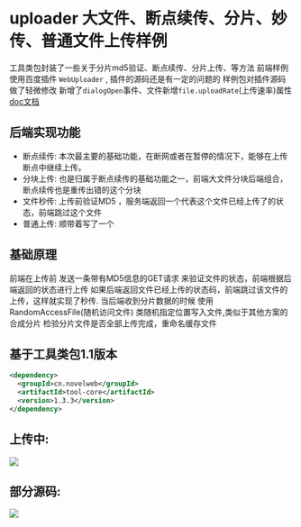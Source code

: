 # uploader 大文件、断点续传、分片、妙传、普通文件上传样例
工具类包封装了一些关于分片md5验证、断点续传、分片上传、等方法
前端样例使用百度插件 <code>WebUploader</code> , 插件的源码还是有一定的问题的
样例包对插件源码做了轻微修改
新增了<code>dialogOpen</code>事件、文件新增<code>file.uploadRate</code>(上传速率)属性<br>
[doc文档](https://qcloud-1256166828.cos.ap-shanghai.myqcloud.com/script/javascript/uploader/web-uploader/uploader-doc.html)

## 后端实现功能

* 断点续传: 本次最主要的基础功能，在断网或者在暂停的情况下，能够在上传断点中继续上传。<br>
* 分块上传: 也是归属于断点续传的基础功能之一，前端大文件分块后端组合，断点续传也是重传出错的这个分块<br>
* 文件秒传: 上传前验证MD5 ，服务端返回一个代表这个文件已经上传了的状态，前端跳过这个文件<br>
* 普通上传: 顺带着写了一个

## 基础原理

前端在上传前 发送一条带有MD5信息的GET请求 来验证文件的状态，前端根据后端返回的状态进行上传
如果后端返回文件已经上传的状态码，前端跳过该文件的上传，这样就实现了秒传.
当后端收到分片数据的时候
使用 RandomAccessFile(随机访问文件) 类随机指定位置写入文件,类似于其他方案的合成分片
检验分片文件是否全部上传完成，重命名缓存文件

## 基于工具类包1.1版本

```xml
<dependency>
  <groupId>cn.novelweb</groupId>
  <artifactId>tool-core</artifactId>
  <version>1.3.3</version>
</dependency>
```

## 上传中:
![](https://qcloud-1256166828.cos.ap-shanghai.myqcloud.com/wp-content/uploads/2019/11/20191105092506.png)<br>

## 部分源码:
![](https://qcloud-1256166828.cos.ap-shanghai.myqcloud.com/wp-content/uploads/2019/11/20191105001842.png)<br>